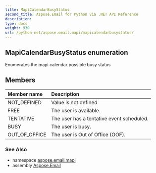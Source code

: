 ```yaml
---
title: MapiCalendarBusyStatus
second_title: Aspose.Email for Python via .NET API Reference
description: 
type: docs
weight: 930
url: /python-net/aspose.email.mapi/mapicalendarbusystatus/
---
```


## MapiCalendarBusyStatus enumeration

Enumerates the mapi calendar possible busy status

## Members
| Member name | Description |
| :- | :- |
|NOT_DEFINED|Value is not defined|
|FREE|The user is available.|
|TENTATIVE|The user has a tentative event scheduled.|
|BUSY|The user is busy.|
|OUT_OF_OFFICE|The user is Out of Office (OOF).|

### See Also

* namespace [aspose.email.mapi](/email/python-net/aspose.email.mapi/)
* assembly [Aspose.Email](/email/python-net/)

